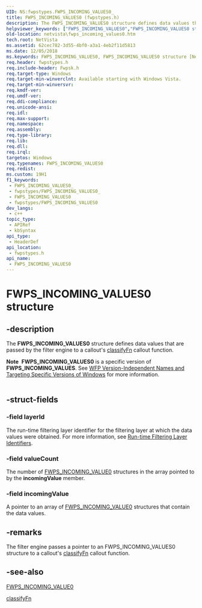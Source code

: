 ```yaml
---
UID: NS:fwpstypes.FWPS_INCOMING_VALUES0_
title: FWPS_INCOMING_VALUES0 (fwpstypes.h)
description: The FWPS_INCOMING_VALUES0 structure defines data values that are passed by the filter engine to a callout's classifyFn callout function.Note  FWPS_INCOMING_VALUES0 is a specific version of FWPS_INCOMING_VALUES.
helpviewer_keywords: ["FWPS_INCOMING_VALUES0","FWPS_INCOMING_VALUES0 structure [Network Drivers Starting with Windows Vista]","fwpstypes/FWPS_INCOMING_VALUES0","netvista.fwps_incoming_values0","wfp_ref_3_struct_3_fwps_F-O_8a5ec685-98ff-49f2-9e78-72d409fece93.xml"]
old-location: netvista\fwps_incoming_values0.htm
tech.root: NetVista
ms.assetid: 62cec782-3d55-4bf0-a3a1-4eb2f11d5813
ms.date: 12/05/2018
ms.keywords: FWPS_INCOMING_VALUES0, FWPS_INCOMING_VALUES0 structure [Network Drivers Starting with Windows Vista], fwpstypes/FWPS_INCOMING_VALUES0, netvista.fwps_incoming_values0, wfp_ref_3_struct_3_fwps_F-O_8a5ec685-98ff-49f2-9e78-72d409fece93.xml
req.header: fwpstypes.h
req.include-header: Fwpsk.h
req.target-type: Windows
req.target-min-winverclnt: Available starting with Windows Vista.
req.target-min-winversvr: 
req.kmdf-ver: 
req.umdf-ver: 
req.ddi-compliance: 
req.unicode-ansi: 
req.idl: 
req.max-support: 
req.namespace: 
req.assembly: 
req.type-library: 
req.lib: 
req.dll: 
req.irql: 
targetos: Windows
req.typenames: FWPS_INCOMING_VALUES0
req.redist: 
ms.custom: 19H1
f1_keywords:
 - FWPS_INCOMING_VALUES0_
 - fwpstypes/FWPS_INCOMING_VALUES0_
 - FWPS_INCOMING_VALUES0
 - fwpstypes/FWPS_INCOMING_VALUES0
dev_langs:
 - c++
topic_type:
 - APIRef
 - kbSyntax
api_type:
 - HeaderDef
api_location:
 - fwpstypes.h
api_name:
 - FWPS_INCOMING_VALUES0
---
```


# FWPS_INCOMING_VALUES0 structure


## -description

The <b>FWPS_INCOMING_VALUES0</b> structure defines data values that are passed by the filter engine to a
  callout's 
  <a href="https://docs.microsoft.com/windows-hardware/drivers/ddi/content/fwpsk/nc-fwpsk-fwps_callout_classify_fn0">classifyFn</a> callout function.
<div class="alert"><b>Note</b>  <b>FWPS_INCOMING_VALUES0</b> is a specific version of <b>FWPS_INCOMING_VALUES</b>. See <a href="https://docs.microsoft.com/windows/desktop/FWP/wfp-version-independent-names-and-targeting-specific-versions-of-windows">WFP Version-Independent Names and Targeting Specific Versions of Windows</a> for more information.</div><div> </div>

## -struct-fields

### -field layerId

The run-time filtering layer identifier for the filtering layer at which the data values were
     obtained. For more information, see 
     <a href="https://docs.microsoft.com/windows/desktop/FWP/management-filtering-layer-identifiers-">Run-time Filtering Layer
     Identifiers</a>.

### -field valueCount

The number of 
     [FWPS_INCOMING_VALUE0](https://docs.microsoft.com/windows/desktop/api/fwpstypes/ns-fwpstypes-fwps_incoming_value0) structures in the
     array pointed to by the 
     <b>incomingValue</b> member.

### -field incomingValue

A pointer to an array of 
     [FWPS_INCOMING_VALUE0](https://docs.microsoft.com/windows/desktop/api/fwpstypes/ns-fwpstypes-fwps_incoming_value0) structures that
     contain the data values.

## -remarks

The filter engine passes a pointer to an FWPS_INCOMING_VALUES0 structure to a callout's 
    <a href="https://docs.microsoft.com/windows-hardware/drivers/ddi/content/fwpsk/nc-fwpsk-fwps_callout_classify_fn0">classifyFn</a> callout function.

## -see-also

[FWPS_INCOMING_VALUE0](https://docs.microsoft.com/windows/desktop/api/fwpstypes/ns-fwpstypes-fwps_incoming_value0)



<a href="https://docs.microsoft.com/windows-hardware/drivers/ddi/content/fwpsk/nc-fwpsk-fwps_callout_classify_fn0">classifyFn</a>


